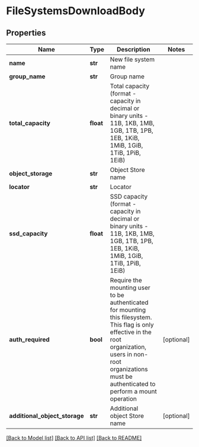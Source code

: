 # FileSystemsDownloadBody

## Properties
Name | Type | Description | Notes
------------ | ------------- | ------------- | -------------
**name** | **str** | New file system name | 
**group_name** | **str** | Group name | 
**total_capacity** | **float** | Total capacity (format - capacity in decimal or binary units - 11B, 1KB, 1MB, 1GB, 1TB, 1PB, 1EB, 1KiB, 1MiB, 1GiB, 1TiB, 1PiB, 1EiB) | 
**object_storage** | **str** | Object Store name | 
**locator** | **str** | Locator | 
**ssd_capacity** | **float** | SSD capacity (format - capacity in decimal or binary units - 11B, 1KB, 1MB, 1GB, 1TB, 1PB, 1EB, 1KiB, 1MiB, 1GiB, 1TiB, 1PiB, 1EiB) | 
**auth_required** | **bool** | Require the mounting user to be authenticated for mounting this filesystem. This flag is only effective in the root organization, users in non-root organizations must be authenticated to perform a mount operation | [optional] 
**additional_object_storage** | **str** | Additional object Store name | [optional] 

[[Back to Model list]](../README.md#documentation-for-models) [[Back to API list]](../README.md#documentation-for-api-endpoints) [[Back to README]](../README.md)

